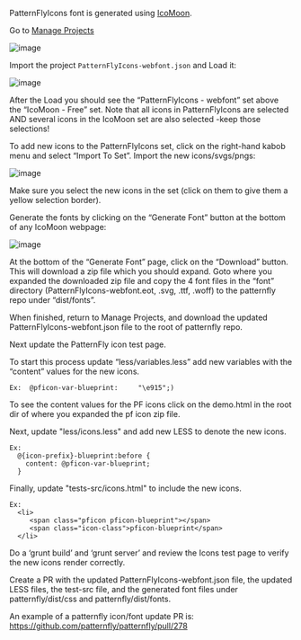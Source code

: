 PatternFlyIcons font is generated using [IcoMoon](http://icomoon.io/app).

Go to [Manage Projects](https://icomoon.io/app/#/projects)

![image](https://cloud.githubusercontent.com/assets/12733153/15152985/71b8c62a-16a5-11e6-9d3c-d01be57f3c54.png)

Import the project `PatternFlyIcons-webfont.json` and Load it:

![image](https://cloud.githubusercontent.com/assets/12733153/15152997/83795582-16a5-11e6-9b64-370884453684.png)

After the Load you should see the “PatternFlyIcons - webfont” set above the “IcoMoon - Free” set.  Note that all icons in PatternFlyIcons are selected AND several icons in the IcoMoon set are also selected -keep those selections!

To add new icons to the PatternFlyIcons set, click on the right-hand kabob menu and select “Import To Set”.  Import the new icons/svgs/pngs:

![image](https://cloud.githubusercontent.com/assets/12733153/15153017/9411521e-16a5-11e6-9a70-e37e73c16734.png)

Make sure you select the new icons in the set (click on them to give them a yellow selection border).

Generate the fonts by clicking on the “Generate Font” button at the bottom of any IcoMoon webpage:

![image](https://cloud.githubusercontent.com/assets/12733153/15153037/a676306e-16a5-11e6-8759-03845f0793c3.png)

At the bottom of the “Generate Font” page, click on the “Download” button.  This will download a zip file which you should expand.  Goto where you expanded the downloaded zip file and copy the 4 font files in the “font” directory (PatternFlyIcons-webfont.eot, .svg, .ttf, .woff) to the patternfly repo under “dist/fonts”.

When finished, return to Manage Projects, and download the updated PatternFlyIcons-webfont.json file to the root of patternfly repo.   

Next update the PatternFly icon test page.

To start this process update “less/variables.less”  add new variables with the “content” values for the new icons.

    Ex:  @pficon-var-blueprint:     "\e915";)  

To see the content values for the PF icons click on the demo.html in the root dir of where you expanded the pf icon zip file.

Next, update "less/icons.less" and add new LESS to denote the new icons.

    Ex:
      @{icon-prefix}-blueprint:before {
        content: @pficon-var-blueprint;
      }

Finally, update "tests-src/icons.html" to include the new icons.

    Ex:
      <li>
         <span class="pficon pficon-blueprint"></span>
         <span class="icon-class">pficon-blueprint</span>
      </li>

Do a ‘grunt build’ and ‘grunt server’ and review the Icons test page to verify the new icons render correctly.

Create a PR with the updated PatternFlyIcons-webfont.json file, the updated LESS files, the test-src file, and the generated font files under patternfly/dist/css and patternfly/dist/fonts.  

An example of a patternfly icon/font update PR is:  https://github.com/patternfly/patternfly/pull/278
